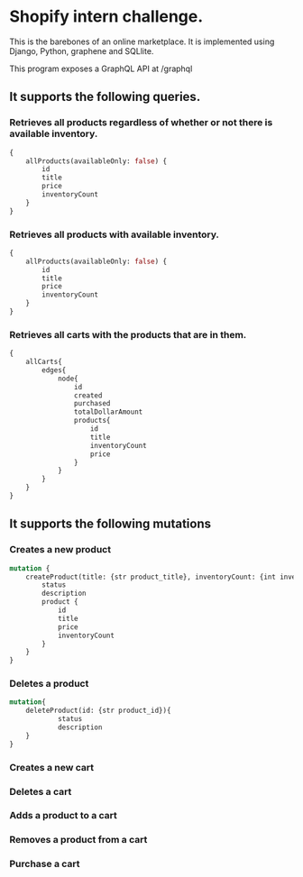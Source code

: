 # Shopify intern challenge.
This is the barebones of an online marketplace. It is implemented using Django, Python, graphene and SQLlite.

This program exposes a GraphQL API at /graphql

## It supports the following queries.

### Retrieves all products regardless of whether or not there is available inventory.
```graphql
{
	allProducts(availableOnly: false) {
		id
		title
		price
		inventoryCount
	}
}
```

### Retrieves all products with available inventory.
```graphql
{
	allProducts(availableOnly: false) {
		id
		title
		price
		inventoryCount
	}
}
```

### Retrieves all carts with the products that are in them.
```graphql
{
	allCarts{
		edges{
			node{
				id
				created
				purchased
				totalDollarAmount
				products{
					id
					title
					inventoryCount
					price     
				}
			}
		}
	}
}
```

## It supports the following mutations

### Creates a new product
```graphql
mutation {
	createProduct(title: {str product_title}, inventoryCount: {int inventory_count}, price: { float product_price }) {
		status
		description
		product {
			id
			title
			price
			inventoryCount
		}
	}
}
```

### Deletes a product
```graphql
mutation{
	deleteProduct(id: {str product_id}){
    		status
    		description
	} 
}
```

### Creates a new cart


### Deletes a cart


### Adds a product to a cart


### Removes a product from a cart


### Purchase a cart


















